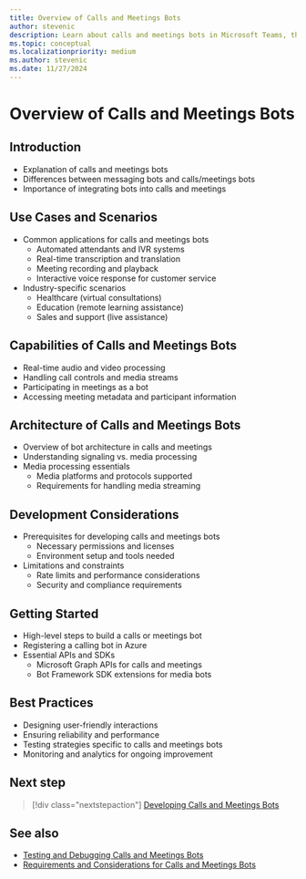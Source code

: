 ```yaml
---
title: Overview of Calls and Meetings Bots
author: stevenic
description: Learn about calls and meetings bots in Microsoft Teams, their capabilities, and how they enhance user experiences during calls and meetings.
ms.topic: conceptual
ms.localizationpriority: medium
ms.author: stevenic
ms.date: 11/27/2024
---
```


# Overview of Calls and Meetings Bots

## Introduction

- Explanation of calls and meetings bots
- Differences between messaging bots and calls/meetings bots
- Importance of integrating bots into calls and meetings

## Use Cases and Scenarios

- Common applications for calls and meetings bots
  - Automated attendants and IVR systems
  - Real-time transcription and translation
  - Meeting recording and playback
  - Interactive voice response for customer service
- Industry-specific scenarios
  - Healthcare (virtual consultations)
  - Education (remote learning assistance)
  - Sales and support (live assistance)

## Capabilities of Calls and Meetings Bots

- Real-time audio and video processing
- Handling call controls and media streams
- Participating in meetings as a bot
- Accessing meeting metadata and participant information

## Architecture of Calls and Meetings Bots

- Overview of bot architecture in calls and meetings
- Understanding signaling vs. media processing
- Media processing essentials
  - Media platforms and protocols supported
  - Requirements for handling media streaming

## Development Considerations

- Prerequisites for developing calls and meetings bots
  - Necessary permissions and licenses
  - Environment setup and tools needed
- Limitations and constraints
  - Rate limits and performance considerations
  - Security and compliance requirements

## Getting Started

- High-level steps to build a calls or meetings bot
- Registering a calling bot in Azure
- Essential APIs and SDKs
  - Microsoft Graph APIs for calls and meetings
  - Bot Framework SDK extensions for media bots

## Best Practices

- Designing user-friendly interactions
- Ensuring reliability and performance
- Testing strategies specific to calls and meetings bots
- Monitoring and analytics for ongoing improvement

## Next step

> [!div class="nextstepaction"]
> [Developing Calls and Meetings Bots](developing-calls-and-meetings-bots.md)

## See also

- [Testing and Debugging Calls and Meetings Bots](testing-and-debugging-calls-and-meetings-bots.md)
- [Requirements and Considerations for Calls and Meetings Bots](requirements-and-considerations.md)